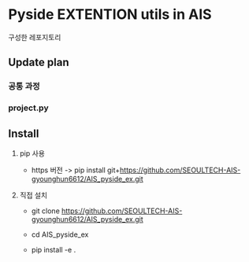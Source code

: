 # Pyside EXTENTION utils in AIS

 구성한 레포지토리

## Update plan

### 공통 과정

### project.py


## Install
1. pip 사용
   - https 버전 -> pip install git+https://github.com/SEOULTECH-AIS-gyounghun6612/AIS_pyside_ex.git

2. 직접 설치
   - git clone https://github.com/SEOULTECH-AIS-gyounghun6612/AIS_pyside_ex.git

   - cd AIS_pyside_ex

   - pip install -e .